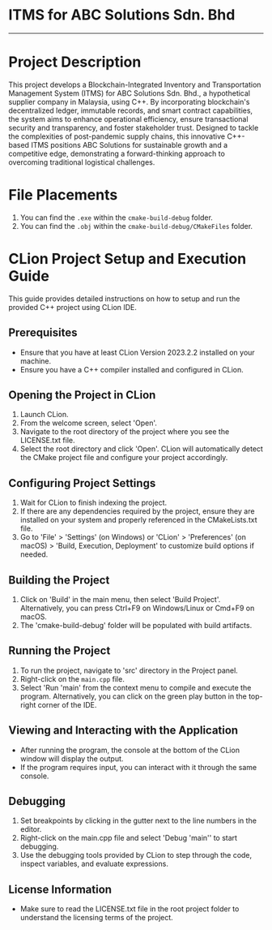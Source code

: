 # ITMS for ABC Solutions Sdn. Bhd

---

Project Description
=======================================
This project develops a Blockchain-Integrated Inventory and Transportation Management System (ITMS) for ABC Solutions Sdn. Bhd.,
a hypothetical supplier company in Malaysia, using C++. By incorporating blockchain's decentralized ledger, immutable records,
and smart contract capabilities, the system aims to enhance operational efficiency, ensure transactional security and transparency,
and foster stakeholder trust. Designed to tackle the complexities of post-pandemic supply chains,
this innovative C++-based ITMS positions ABC Solutions for sustainable growth and a competitive edge,
demonstrating a forward-thinking approach to overcoming traditional logistical challenges.

File Placements
=======================================
1. You can find the `.exe` within the `cmake-build-debug` folder.
2. You can find the `.obj` within the `cmake-build-debug/CMakeFiles` folder.

CLion Project Setup and Execution Guide
=======================================

This guide provides detailed instructions on how to setup and run the provided C++ project using CLion IDE.

Prerequisites
-------------
- Ensure that you have at least CLion Version 2023.2.2 installed on your machine.
- Ensure you have a C++ compiler installed and configured in CLion.

Opening the Project in CLion
----------------------------
1. Launch CLion.
2. From the welcome screen, select 'Open'.
3. Navigate to the root directory of the project where you see the LICENSE.txt file.
4. Select the root directory and click 'Open'. CLion will automatically detect the CMake project file and configure your project accordingly.

Configuring Project Settings
----------------------------
1. Wait for CLion to finish indexing the project.
2. If there are any dependencies required by the project, ensure they are installed on your system and properly referenced in the CMakeLists.txt file.
3. Go to 'File' > 'Settings' (on Windows) or 'CLion' > 'Preferences' (on macOS) > 'Build, Execution, Deployment' to customize build options if needed.

Building the Project
--------------------
1. Click on 'Build' in the main menu, then select 'Build Project'.
   Alternatively, you can press Ctrl+F9 on Windows/Linux or Cmd+F9 on macOS.
2. The 'cmake-build-debug' folder will be populated with build artifacts.

Running the Project
-------------------
1. To run the project, navigate to 'src' directory in the Project panel.
2. Right-click on the `main.cpp` file.
3. Select 'Run 'main' from the context menu to compile and execute the program.
   Alternatively, you can click on the green play button in the top-right corner of the IDE.

Viewing and Interacting with the Application
--------------------------------------------
- After running the program, the console at the bottom of the CLion window will display the output.
- If the program requires input, you can interact with it through the same console.

Debugging
---------
1. Set breakpoints by clicking in the gutter next to the line numbers in the editor.
2. Right-click on the main.cpp file and select 'Debug 'main'' to start debugging.
3. Use the debugging tools provided by CLion to step through the code, inspect variables, and evaluate expressions.

License Information
-------------------
- Make sure to read the LICENSE.txt file in the root project folder to understand the licensing terms of the project.
